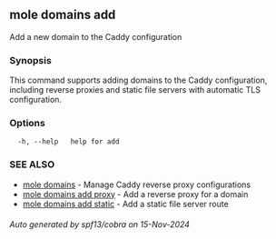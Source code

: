 ## mole domains add

Add a new domain to the Caddy configuration

### Synopsis

This command supports adding domains to the Caddy configuration, 
	including reverse proxies and static file servers with automatic TLS configuration.

### Options

```
  -h, --help   help for add
```

### SEE ALSO

* [mole domains](mole_domains.md)	 - Manage Caddy reverse proxy configurations
* [mole domains add proxy](mole_domains_add_proxy.md)	 - Add a reverse proxy for a domain
* [mole domains add static](mole_domains_add_static.md)	 - Add a static file server route

###### Auto generated by spf13/cobra on 15-Nov-2024
